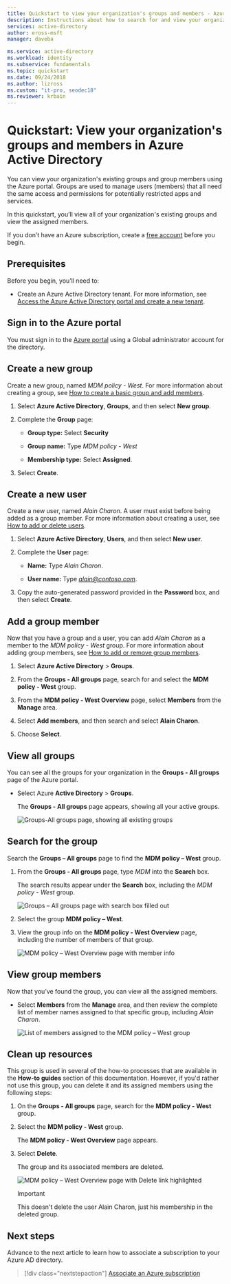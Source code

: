 ```yaml
---
title: Quickstart to view your organization's groups and members - Azure Active Directory | Microsoft Docs
description: Instructions about how to search for and view your organization's groups and their assigned members.
services: active-directory
author: eross-msft
manager: daveba

ms.service: active-directory
ms.workload: identity
ms.subservice: fundamentals
ms.topic: quickstart
ms.date: 09/24/2018
ms.author: lizross
ms.custom: "it-pro, seodec18"
ms.reviewer: krbain
---
```

<!--As a brand-new Azure AD administrator, I need to view my organization’s groups along with the assigned members, so I can manage permissions to apps and services for people in my organization-->

# Quickstart: View your organization's groups and members in Azure Active Directory
You can view your organization's existing groups and group members using the Azure portal. Groups are used to manage users (members) that all need the same access and permissions for potentially restricted apps and services.

In this quickstart, you’ll view all of your organization's existing groups and view the assigned members.

If you don’t have an Azure subscription, create a [free account](https://azure.microsoft.com/free/) before you begin. 

## Prerequisites
Before you begin, you’ll need to:

- Create an Azure Active Directory tenant. For more information, see [Access the Azure Active Directory portal and create a new tenant](active-directory-access-create-new-tenant.md).

## Sign in to the Azure portal
You must sign in to the [Azure portal](https://portal.azure.com/) using a Global administrator account for the directory.

## Create a new group 
Create a new group, named _MDM policy - West_. For more information about creating a group, see [How to create a basic group and add members](active-directory-groups-create-azure-portal.md).

1. Select **Azure Active Directory**, **Groups**, and then select **New group**.

2. Complete the **Group** page:
    
    - **Group type:** Select **Security**
    
    - **Group name:** Type _MDM policy - West_
    
    - **Membership type:** Select **Assigned**.

3. Select **Create**.

## Create a new user
Create a new user, named _Alain Charon_. A user must exist before being added as a group member. For more information about creating a user, see [How to add or delete users](add-users-azure-active-directory.md).

1. Select **Azure Active Directory**, **Users**, and then select **New user**.

2. Complete the **User** page:

    - **Name:** Type _Alain Charon_.

    - **User name:** Type *alain@contoso.com*.

3. Copy the auto-generated password provided in the **Password** box, and then select **Create**.

## Add a group member
Now that you have a group and a user, you can add _Alain Charon_ as a member to the _MDM policy - West_ group. For more information about adding group members, see [How to add or remove group members](active-directory-groups-members-azure-portal.md).

1. Select **Azure Active Directory** > **Groups**.

2. From the **Groups - All groups** page, search for and select the **MDM policy - West** group.

3. From the **MDM policy - West Overview** page, select **Members** from the **Manage** area.

4. Select **Add members**, and then search and select **Alain Charon**.

5. Choose **Select**.

## View all groups
You can see all the groups for your organization in the **Groups - All groups** page of the Azure portal.

- Select Azure **Active Directory** > **Groups**.

    The **Groups - All groups** page appears, showing all your active groups.

    ![Groups-All groups page, showing all existing groups](media/active-directory-groups-view-azure-portal/groups-all-groups-blade-with-all-groups.png)

## Search for the group
Search the **Groups – All groups** page to find the **MDM policy – West** group.

1. From the **Groups - All groups** page, type _MDM_ into the **Search** box.

    The search results appear under the **Search** box, including the _MDM policy - West_ group.

    ![Groups – All groups page with search box filled out](media/active-directory-groups-view-azure-portal/search-for-specific-group.png)

3. Select the group **MDM policy – West**.

4. View the group info on the **MDM policy - West Overview** page, including the number of members of that group.

    ![MDM policy – West Overview page with member info](media/active-directory-groups-view-azure-portal/group-overview-blade.png)

## View group members
Now that you’ve found the group, you can view all the assigned members.

- Select **Members** from the **Manage** area, and then review the complete list of member names assigned to that specific group, including _Alain Charon_.

    ![List of members assigned to the MDM policy – West group](media/active-directory-groups-view-azure-portal/groups-all-members.png)

## Clean up resources
This group is used in several of the how-to processes that are available in the **How-to guides** section of this documentation. However, if you'd rather not use this group, you can delete it and its assigned members using the following steps:

1. On the **Groups - All groups** page, search for the **MDM policy - West** group.

2.	Select the **MDM policy - West** group.

    The **MDM policy - West Overview** page appears.

3. Select **Delete**.

    The group and its associated members are deleted.

    ![MDM policy – West Overview page with Delete link highlighted](media/active-directory-groups-view-azure-portal/group-overview-blade-delete.png)

    >[!Important]
    >This doesn't delete the user Alain Charon, just his membership in the deleted group.

## Next steps
Advance to the next article to learn how to associate a subscription to your Azure AD directory.

> [!div class="nextstepaction"]
> [Associate an Azure subscription](active-directory-how-subscriptions-associated-directory.md)
